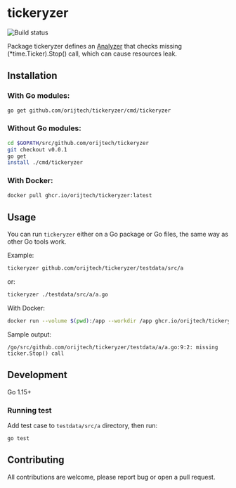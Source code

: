 # tickeryzer

![Build status](https://github.com/orijtech/tickeryzer/workflows/Go/badge.svg?branch=main)

Package tickeryzer defines an [Analyzer](analyzer_link) that checks missing (*time.Ticker).Stop() call,
which can cause resources leak.

## Installation

### With Go modules:

```sh
go get github.com/orijtech/tickeryzer/cmd/tickeryzer
```

### Without Go modules:

```sh
cd $GOPATH/src/github.com/orijtech/tickeryzer
git checkout v0.0.1
go get
install ./cmd/tickeryzer
```

### With Docker:

```sh
docker pull ghcr.io/orijtech/tickeryzer:latest
```

## Usage

You can run `tickeryzer` either on a Go package or Go files, the same way as
other Go tools work.

Example:

```sh
tickeryzer github.com/orijtech/tickeryzer/testdata/src/a
```

or:

```sh
tickeryzer ./testdata/src/a/a.go
```

With Docker:
```sh
docker run --volume $(pwd):/app --workdir /app ghcr.io/orijtech/tickeryzer:latest ./testdata/src/a/a.go
```

Sample output:

```text
/go/src/github.com/orijtech/tickeryzer/testdata/a/a.go:9:2: missing ticker.Stop() call
```
 
## Development

Go 1.15+

### Running test

Add test case to `testdata/src/a` directory, then run:

```shell script
go test
```

## Contributing

All contributions are welcome, please report bug or open a pull request.

[analyzer_link]: https://pkg.go.dev/golang.org/x/tools/go/analysis#Analyzer

